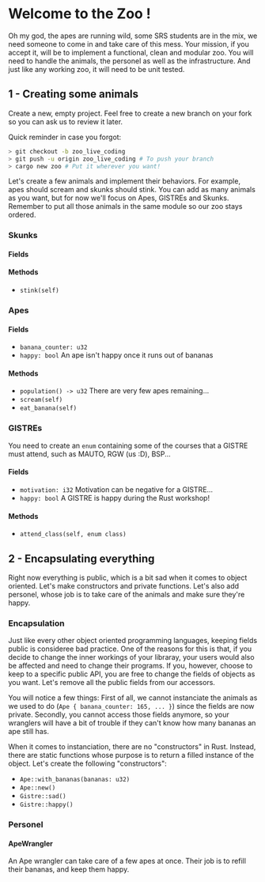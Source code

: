 # Welcome to the Zoo !

Oh my god, the apes are running wild, some SRS students are in the mix, we need someone
to come in and take care of this mess. Your mission, if you accept it, will be to
implement a functional, clean and modular zoo. You will need to handle the animals, the
personel as well as the infrastructure. And just like any working zoo, it will need to
be unit tested.

## 1 - Creating some animals

Create a new, empty project. Feel free to create a new branch on your fork so you can ask
us to review it later.

Quick reminder in case you forgot:

```sh
> git checkout -b zoo_live_coding
> git push -u origin zoo_live_coding # To push your branch
> cargo new zoo # Put it wherever you want!
```

Let's create a few animals and implement their behaviors. For example, apes should scream
and skunks should stink. You can add as many animals as you want, but for now we'll focus
on Apes, GISTREs and Skunks. Remember to put all those animals in the same module so our
zoo stays ordered.

### Skunks

#### Fields

#### Methods

- `stink(self)`

### Apes

#### Fields

- `banana_counter: u32`
- `happy: bool` An ape isn't happy once it runs out of bananas

#### Methods

- `population() -> u32` There are very few apes remaining...
- `scream(self)`
- `eat_banana(self)`

### GISTREs

You need to create an `enum` containing some of the courses that a GISTRE must attend, such
as MAUTO, RGW (us :D), BSP...

#### Fields

- `motivation: i32` Motivation can be negative for a GISTRE...
- `happy: bool` A GISTRE is happy during the Rust workshop!

#### Methods

- `attend_class(self, enum class)`

## 2 - Encapsulating everything

Right now everything is public, which is a bit sad when it comes to object oriented. Let's
make constructors and private functions. Let's also add personel, whose job is to take
care of the animals and make sure they're happy.

### Encapsulation

Just like every other object oriented programming languages, keeping fields public is
consideree bad practice. One of the reasons for this is that, if you decide to change the
inner workings of your libraray, your users would also be affected and need to change their
programs. If you, however, choose to keep to a specific public API, you are free to change
the fields of objects as you want. Let's remove all the public fields from our accessors.

You will notice a few things: First of all, we cannot instanciate the animals as we used
to do (`Ape { banana_counter: 165, ... }`) since the fields are now private. Secondly, you
cannot access those fields anymore, so your wranglers will have a bit of trouble if they
can't know how many bananas an ape still has.

When it comes to instanciation, there are no "constructors" in Rust. Instead, there are
static functions whose purpose is to return a filled instance of the object.
Let's create the following "constructors":

- `Ape::with_bananas(bananas: u32)`
- `Ape::new()`
- `Gistre::sad()`
- `Gistre::happy()`

### Personel

#### ApeWrangler

An Ape wrangler can take care of a few apes at once. Their job is to refill their bananas,
and keep them happy.
